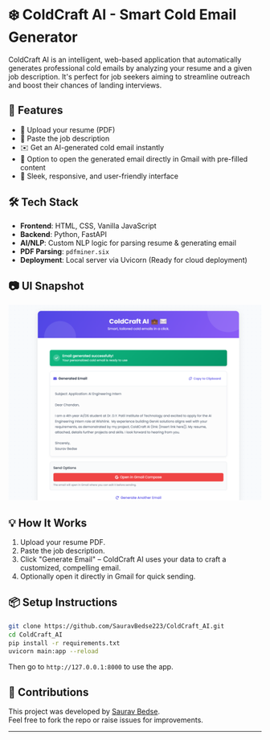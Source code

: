 
# ❄️ ColdCraft AI - Smart Cold Email Generator

ColdCraft AI is an intelligent, web-based application that automatically generates professional cold emails by analyzing your resume and a given job description. It's perfect for job seekers aiming to streamline outreach and boost their chances of landing interviews.

## 🚀 Features

- 📄 Upload your resume (PDF)
- 💼 Paste the job description
- ✉️ Get an AI-generated cold email instantly
- 🔗 Option to open the generated email directly in Gmail with pre-filled content
- 🎨 Sleek, responsive, and user-friendly interface

## 🛠 Tech Stack

- **Frontend**: HTML, CSS, Vanilla JavaScript  
- **Backend**: Python, FastAPI  
- **AI/NLP**: Custom NLP logic for parsing resume & generating email  
- **PDF Parsing**: `pdfminer.six`  
- **Deployment**: Local server via Uvicorn (Ready for cloud deployment)

## 📷 UI Snapshot

![ColdCraft AI Logo](Website_Screenshot.png)  


## 💡 How It Works

1. Upload your resume PDF.
2. Paste the job description.
3. Click "Generate Email" – ColdCraft AI uses your data to craft a customized, compelling email.
4. Optionally open it directly in Gmail for quick sending.

## 📦 Setup Instructions

```bash
git clone https://github.com/SauravBedse223/ColdCraft_AI.git
cd ColdCraft_AI
pip install -r requirements.txt
uvicorn main:app --reload
```

Then go to `http://127.0.0.1:8000` to use the app.

## 🤝 Contributions

This project was developed by [Saurav Bedse](https://www.linkedin.com/in/saurav-bedse-a24176233/).  
Feel free to fork the repo or raise issues for improvements.

---
